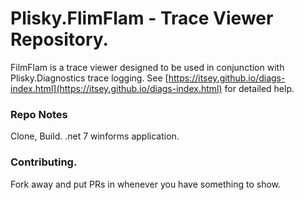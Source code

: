 # Plisky.FlimFlam - Trace Viewer Repository.

FilmFlam is a trace viewer designed to be used in conjunction with Plisky.Diagnostics trace logging.  See [https://itsey.github.io/diags-index.html](https://itsey.github.io/diags-index.html) for detailed help.

### Repo Notes

Clone, Build.
.net 7 winforms application.


### Contributing.

Fork away and put PRs in whenever you have something to show.
